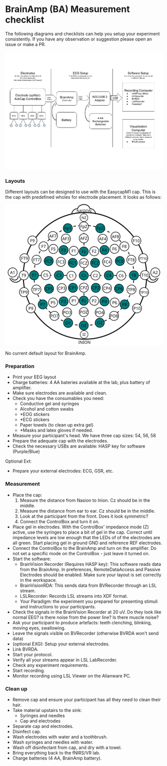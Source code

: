 # BrainAmp (BA) Measurement checklist

The following diagrams and checklists can help you setup your experiment consistently. If you have any observation or suggestion please open an issue or make a PR.

![Diagram for BrainAmp](./DiagramBrainAmp.jpg)

### Layouts

Different layouts can be designed to use with the EasycapM1 cap. This is the cap with predefined wholes for electrode placement. It looks as follows: 

![10-20 layout](./Layouts/Layout.svg)

No current default layout for BrainAmp.

### Preparation

- Print your EEG layout
- Charge batteries: 4 AA bateries available at the lab, plus battery of amplifier.
- Make sure electrodes are available and clean.
- Check you have the consumables you need:
  - Conductive gel and syringes
  - Alcohol and cotton swabs
  - *EOG stickers
  - *ECG stickers
  - Paper towels (to clean up extra gel)
  - *Masks and latex gloves if needed.
- Measure your participant's head. We have three cap sizes: 54, 56, 58
- Prepare the adequate cap with the electrodes.
- Check the necessary USBs are available: HASP key for software (Purple/Blue)

Optional Ext:
- Prepare your external electrodes: ECG, GSR, etc.

### Measurement

- Place the cap:
  1. Measure the distance from Nasion to Inion. Cz should be in the middle.
  2. Measure the distance from ear to ear. Cz should be in the middle.
  3. Look at the participant from the front. Does it look symmetric?
  4. Connect the ControlBox and turn it on.
- Place gel in electrodes. With the ControlBox' impedance mode (Z) active, use the syringes to place a bit of gel in the cap. Correct until impedance levels are low enough that the LEDs of of the electrodes are all green. Start placing gel in ground GND and reference REF electrodes.
- Connect the ControlBox to the BrainAmp and turn on the amplifier. Do not set a specific mode on the ControlBox - just leave it turned on.
- Start the software:
  - BrainVision Recorder (Requires HASP key): This software reads data from the BrainAmp. In preferences, RemoteDataAccess and Passive Electrodes should be enabled. Make sure your layout is set correctly in the workspace.
  - BrainVisionRDA: This sends data from BVRecorder through an LSL stream.
  - LSLRecorder: Records LSL streams into XDF format.
  - Your Paradigm: the experiment you prepared for presenting stimuli and instructions to your participants.
- Check the signals in the BrainVision Recorder at 20 uV. Do they look like normal EEG? is there noise from the power line? Is there muscle noise?
- Ask your participant to produce artefacts: teeth clenching, blinking, moving eyes, swallowing.
- Leave the signals visible on BVRecorder (otherwise BVRDA won't send data)
- (optional EXG): Setup your external electrodes.
- Link BVRDA.
- Start your protocol.
- Verify all your streams appear in LSL LabRecorder.
- Check any experiment requirements.
- Start recording.
- Monitor recording using LSL Viewer on the Alianware PC.


### Clean up
- Remove cap and ensure your participant has all they need to clean their hair.
- Take material upstairs to the sink:
  - Syringes and needles
  - Cap and electrodes
- Separate cap and electrodes.
- Disinfect cap.
- Wash electrodes with water and a toothbrush.
- Wash syringes and needles with water.
- Wash off disinfectant from cap, and dry with a towel.
- Bring everything back to the fNIRS/VR lab.
- Charge batteries (4 AA, BrainAmp battery).
